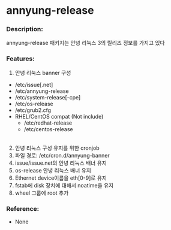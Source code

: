 # annyung-release

### Description:

annyung-release 패키지는 안녕 리눅스 3의 릴리즈 정보를 가지고 있다

### Features:

1. 안녕 리눅스 banner 구성
  * /etc/issue[.net]
  * /etc/annyung-release
  * /etc/system-release[-cpe]
  * /etc/os-release
  * /etc/grub2.cfg
  * RHEL/CentOS compat (Not include)
    * /etc/redhat-release
    * /etc/centos-release<br><br>

2. 안녕 리눅스 구성 유지를 위한 cronjob
  1. 파일 경로: /etc/cron.d/annyung-banner
  2. issue/issue.net의 안녕 리눅스 배너 유지
  3. os-release 안녕 리눅스 배너 유지
  4. Ethernet device이름을 eth[0-9]로 유지
  5. fstab에 disk 장치에 대해서 noatime을 유지
  6. wheel 그룹에 root 추가

### Reference:
* None